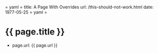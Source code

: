 = yaml =
title: A Page With Overrides
url: /this-should-not-work.html
date: 1977-05-25
= yaml =

# {{ page.title }}

* page.url: <span class="url">{{ page.url }}</span>
